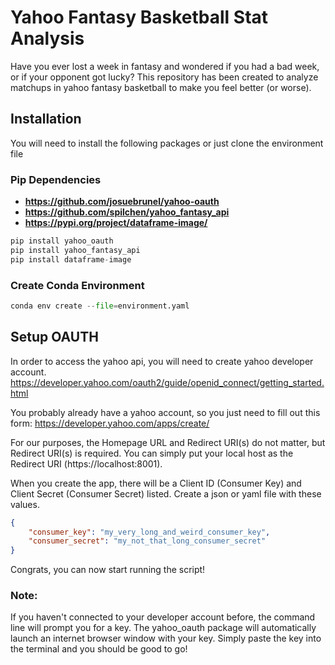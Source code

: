 # Yahoo Fantasy Basketball Stat Analysis

Have you ever lost a week in fantasy and wondered if you had a bad week, or if your opponent got lucky? This repository has been created to analyze matchups in yahoo fantasy basketball to make you feel better (or worse).

## Installation

You will need to install the following packages or just clone the environment file

### Pip Dependencies

* __https://github.com/josuebrunel/yahoo-oauth__
* __https://github.com/spilchen/yahoo_fantasy_api__
* __https://pypi.org/project/dataframe-image/__

```python
pip install yahoo_oauth
pip install yahoo_fantasy_api
pip install dataframe-image
```

### Create Conda Environment 

```python
conda env create --file=environment.yaml
```

## Setup OAUTH

In order to access the yahoo api, you will need to create yahoo developer account.
https://developer.yahoo.com/oauth2/guide/openid_connect/getting_started.html

You probably already have a yahoo account, so you just need to fill out this form:
https://developer.yahoo.com/apps/create/

For our purposes, the Homepage URL and Redirect URI(s) do not matter, but Redirect URI(s) is required. You can simply put your local host as the Redirect URI (https://localhost:8001).

When you create the app, there will be a Client ID  (Consumer Key) and Client Secret (Consumer Secret) listed. Create a json or yaml file with these values.

```json
{
    "consumer_key": "my_very_long_and_weird_consumer_key",
    "consumer_secret": "my_not_that_long_consumer_secret"
}
```

Congrats, you can now start running the script!

### Note:

If you haven't connected to your developer account before, the command line will prompt you for a key. The yahoo_oauth package will automatically launch an internet browser window with your key. Simply paste the key into the terminal and you should be good to go!
